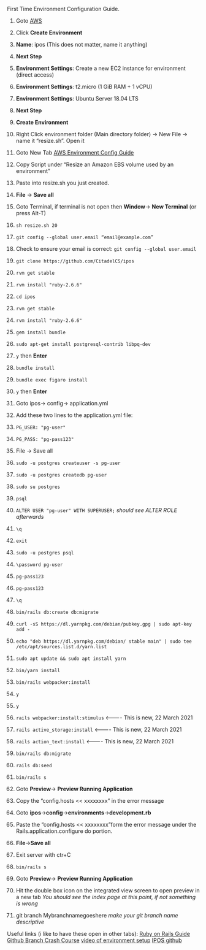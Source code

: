 First Time Environment Configuration Guide. 

1. Goto [AWS](https://us-east-2.console.aws.amazon.com/cloud9/home?region=us-east-2)
2. Click __Create Environment__
3. __Name__: ipos (This does not matter, name it anything)
4. __Next Step__
5. __Environment Settings__: Create a new EC2 instance for environment (direct access)
6. __Environment Settings__: t2.micro (1 GiB RAM + 1 vCPU)
7. __Environment Settings__: Ubuntu Server 18.04 LTS
8. __Next Step__
9. __Create Environment__
10. Right Click environment folder (Main directory folder) -> New File -> name it “resize.sh”. Open it
11. Goto New Tab [AWS Environment Config Guide](https://docs.aws.amazon.com/cloud9/latest/user-guide/move-environment.html)
12. Copy Script under “Resize an Amazon EBS volume used by an environment”

13. Paste into resize.sh you just created. 
14. __File__ -> __Save all__
15. Goto Terminal, if terminal is not open then __Window__-> __New Terminal__ (or press Alt-T)
16. `sh resize.sh 20`
17. `git config --global user.email “email@example.com”`
18. Check to ensure your email is correct: `git config --global user.email`
19. `git clone https://github.com/CitadelCS/ipos`
20. `rvm get stable`
21. `rvm install "ruby-2.6.6"`
22. `cd ipos`
23. `rvm get stable`
24. `rvm install "ruby-2.6.6"`
25. `gem install bundle`
26. `sudo apt-get install postgresql-contrib libpq-dev`
27. `y` then __Enter__
28. `bundle install`
29. `bundle exec figaro install`
30. `y` then __Enter__
31. Goto ipos-> config-> application.yml
32. Add these two lines to the application.yml file:
33. `PG_USER: "pg-user"`
34. `PG_PASS: "pg-pass123"`
35. File -> Save all
36. `sudo -u postgres createuser -s pg-user`
37. `sudo -u postgres createdb pg-user`
38. `sudo su postgres`
39. `psql`
40. `ALTER USER "pg-user" WITH SUPERUSER;` *should see ALTER ROLE afterwards*
41. `\q`
42. `exit`
43. `sudo -u postgres psql`
44. `\password pg-user`
45. `pg-pass123`
46. `pg-pass123`
47. `\q`
48. `bin/rails db:create db:migrate`
49. `curl -sS https://dl.yarnpkg.com/debian/pubkey.gpg | sudo apt-key add -`
50. `echo "deb https://dl.yarnpkg.com/debian/ stable main" | sudo tee /etc/apt/sources.list.d/yarn.list`
51. `sudo apt update && sudo apt install yarn`
52. `bin/yarn install`
53. `bin/rails webpacker:install`
54. `y`
55. `y`
56. `rails webpacker:install:stimulus` <---- This is new, 22 March 2021
57. `rails active_storage:install` <---- This is new, 22 March 2021
58. `rails action_text:install` <---- This is new, 22 March 2021
59. `bin/rails db:migrate`
60. `rails db:seed`
61. `bin/rails s`
62. Goto __Preview__-> __Preview Running Application__
63. Copy the “config.hosts << xxxxxxxx” in the error message
64. Goto __ipos__->__config__->__environments__->__development.rb__
65. Paste the “config.hosts << xxxxxxxx”form the error message under the Rails.application.configure do portion.
66. __File__->__Save all__
67. Exit server with ctr+C
68. `bin/rails s`
69. Goto __Preview__-> __Preview Running Application__
70. Hit the double box icon on the integrated view screen to open preview in a new tab
*You should see the index page at this point, if not something is wrong*
71. git branch Mybranchnamegoeshere *make your git branch name descriptive*

Useful links (i like to have these open in other tabs):
[Ruby on Rails Guide](https://guides.rubyonrails.org/getting_started.html)
[Github Branch Crash Course](https://www.atlassian.com/git/tutorials/using-branches)
[video of environment setup](https://www.youtube.com/watch?v=IwRPcyY891g)
[IPOS github](https://github.com/CitadelCS/ipos)

